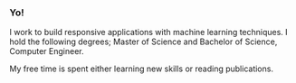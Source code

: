 ### Yo!
I work to build responsive applications with machine learning techniques.
I hold the following degrees; Master of Science and Bachelor of Science, Computer Engineer.

My free time is spent either learning new skills or reading publications.
